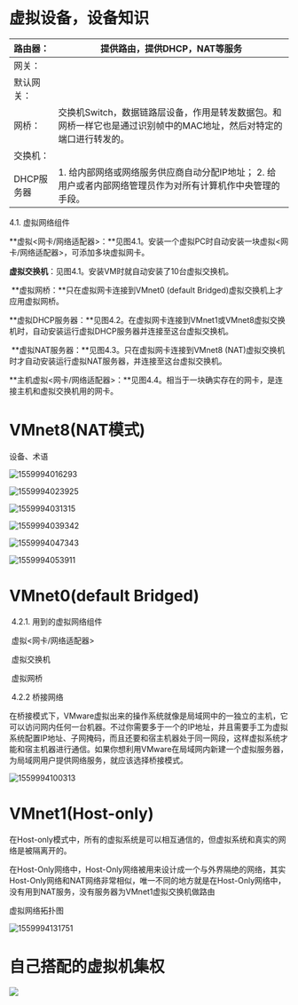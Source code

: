 # 虚拟设备，设备知识

| 路由器：   | 提供路由，提供DHCP，NAT等服务                                |
| ---------- | ------------------------------------------------------------ |
| 网关：     |                                                              |
| 默认网关： |                                                              |
| 网桥：     | 交换机Switch，数据链路层设备，作用是转发数据包。和网桥一样它也是通过识别帧中的MAC地址，然后对特定的端口进行转发的。 |
| 交换机：   |                                                              |
| DHCP服务器 | 1.   给内部网络或网络服务供应商自动分配IP地址；   2.   给用户或者内部网络管理员作为对所有计算机作中央管理的手段。 |

4.1. 虚拟网络组件

​           **虚拟<网卡/网络适配器>：**见图4.1。安装一个虚拟PC时自动安装一块虚拟<网卡/网络适配器>，可添加多块虚拟网卡。

​           **虚拟交换机**：见图4.1。安装VM时就自动安装了10台虚拟交换机。

​           **虚拟网桥：**只在虚拟网卡连接到VMnet0 (default Bridged)虚拟交换机上才应用虚拟网桥。

​           **虚拟DHCP服务器：**见图4.2。在虚拟网卡连接到VMnet1或VMnet8虚拟交换机时，自动安装运行虚拟DHCP服务器并连接至这台虚拟交换机。

​           **虚拟NAT服务器：**见图4.3。只在虚拟网卡连接到VMnet8 (NAT)虚拟交换机时才自动安装运行虚拟NAT服务器，并连接至这台虚拟交换机。

​           **主机虚拟<网卡/网络适配器>：**见图4.4。相当于一块确实存在的网卡，是连接主机和虚拟交换机用的网卡。

# VMnet8(NAT模式)

设备、术语

![1559994016293](../网速单位.assets/1559994016293.png)

![1559994023925](../网速单位.assets/1559994023925.png)

![1559994031315](../网速单位.assets/1559994031315.png)

![1559994039342](../网速单位.assets/1559994039342.png)

![1559994047343](../网速单位.assets/1559994047343.png)

![1559994053911](../网速单位.assets/1559994053911.png)

# VMnet0(default Bridged)

​        4.2.1. 用到的虚拟网络组件

​                  虚拟<网卡/网络适配器>

​                  虚拟交换机

​                  虚拟网桥

​        4.2.2 桥接网络

​        在桥接模式下，VMware虚拟出来的操作系统就像是局域网中的一独立的主机，它可以访问网内任何一台机器。不过你需要多于一个的IP地址，并且需要手工为虚拟系统配置IP地址、子网掩码，而且还要和宿主机器处于同一网段，这样虚拟系统才能和宿主机器进行通信。如果你想利用VMware在局域网内新建一个虚拟服务器，为局域网用户提供网络服务，就应该选择桥接模式。

![1559994100313](虚拟机.assets/1559994100313.png)

# VMnet1(Host-only)

在Host-only模式中，所有的虚拟系统是可以相互通信的，但虚拟系统和真实的网络是被隔离开的。

  在Host-Only网络中，Host-Only网络被用来设计成一个与外界隔绝的网络，其实Host-Only网络和NAT网络非常相似，唯一不同的地方就是在Host-Only网络中，没有用到NAT服务，没有服务器为VMnet1虚拟交换机做路由

虚拟网络拓扑图

![1559994131751](虚拟机.assets/1559994131751.png)

# 自己搭配的虚拟机集权

![ ](虚拟机.assets/sdadada.jpg)

